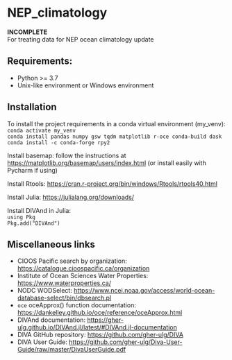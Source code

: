 # NEP_climatology
**INCOMPLETE** \
For treating data for NEP ocean climatology update

## Requirements:
* Python >= 3.7
* Unix-like environment or Windows environment
  
## Installation
To install the project requirements in a conda virtual environment (my_venv): \
`conda activate my_venv` \
`conda install pandas numpy gsw tqdm matplotlib r-oce conda-build dask` \
`conda install -c conda-forge rpy2` 

Install basemap: follow the instructions at https://matplotlib.org/basemap/users/index.html (or install easily with Pycharm if using)

Install Rtools: https://cran.r-project.org/bin/windows/Rtools/rtools40.html

Install Julia: https://julialang.org/downloads/

Install DIVAnd in Julia: \
`using Pkg` \
`Pkg.add("DIVAnd")`

## Miscellaneous links
* CIOOS Pacific search by organization: https://catalogue.cioospacific.ca/organization
* Institute of Ocean Sciences Water Properties: https://www.waterproperties.ca/
* NODC WODSelect: https://www.ncei.noaa.gov/access/world-ocean-database-select/bin/dbsearch.pl
* `oce` oceApprox() function documentation: https://dankelley.github.io/oce/reference/oceApprox.html
* DIVAnd documentation: https://gher-ulg.github.io/DIVAnd.jl/latest/#DIVAnd.jl-documentation
* DIVA GitHub repository: https://github.com/gher-ulg/DIVA
* DIVA User Guide: https://github.com/gher-ulg/Diva-User-Guide/raw/master/DivaUserGuide.pdf
